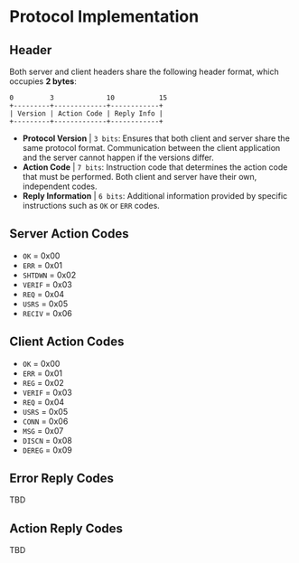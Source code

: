 # Protocol Implementation
## Header
Both server and client headers share the following header format, which occupies **2 bytes**:

    0         3             10           15
    +---------+-------------+------------+
    | Version | Action Code | Reply Info |
    +---------+-------------+------------+

- **Protocol Version** | `3 bits`: Ensures that both client and server share the same protocol format. Communication between the client application and the server cannot happen if the versions differ.
- **Action Code** | `7 bits`: Instruction code that determines the action code that must be performed. Both client and server have their own, independent codes.
- **Reply Information** | `6 bits`: Additional information provided by specific instructions such as `OK` or `ERR` codes.

## Server Action Codes
- `OK` = 0x00
- `ERR` = 0x01
- `SHTDWN` = 0x02
- `VERIF` = 0x03
- `REQ` = 0x04
- `USRS` = 0x05
- `RECIV` = 0x06

## Client Action Codes
- `OK` = 0x00
- `ERR` = 0x01
- `REG` = 0x02
- `VERIF` = 0x03
- `REQ` = 0x04
- `USRS` = 0x05
- `CONN` = 0x06
- `MSG` = 0x07
- `DISCN` = 0x08
- `DEREG` = 0x09

## Error Reply Codes
TBD

## Action Reply Codes
TBD